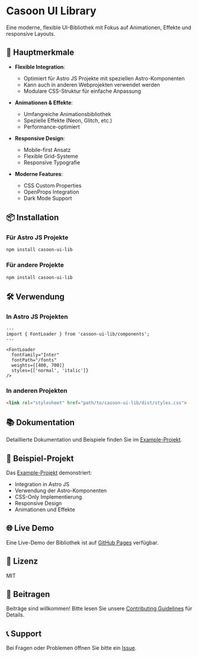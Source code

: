 # Casoon UI Library

Eine moderne, flexible UI-Bibliothek mit Fokus auf Animationen, Effekte und responsive Layouts.

## 🚀 Hauptmerkmale

- **Flexible Integration**: 
  - Optimiert für Astro JS Projekte mit speziellen Astro-Komponenten
  - Kann auch in anderen Webprojekten verwendet werden
  - Modulare CSS-Struktur für einfache Anpassung

- **Animationen & Effekte**:
  - Umfangreiche Animationsbibliothek
  - Spezielle Effekte (Neon, Glitch, etc.)
  - Performance-optimiert

- **Responsive Design**:
  - Mobile-first Ansatz
  - Flexible Grid-Systeme
  - Responsive Typografie

- **Moderne Features**:
  - CSS Custom Properties
  - OpenProps Integration
  - Dark Mode Support

## 📦 Installation

### Für Astro JS Projekte

```bash
npm install casoon-ui-lib
```

### Für andere Projekte

```bash
npm install casoon-ui-lib
```

## 🛠 Verwendung

### In Astro JS Projekten

```astro
---
import { FontLoader } from 'casoon-ui-lib/components';
---

<FontLoader 
  fontFamily="Inter"
  fontPath="/fonts"
  weights={[400, 700]}
  styles={['normal', 'italic']}
/>
```

### In anderen Projekten

```html
<link rel="stylesheet" href="path/to/casoon-ui-lib/dist/styles.css">
```

## 📚 Dokumentation

Detaillierte Dokumentation und Beispiele finden Sie im [Example-Projekt](example/).

## 🎨 Beispiel-Projekt

Das [Example-Projekt](example/) demonstriert:
- Integration in Astro JS
- Verwendung der Astro-Komponenten
- CSS-Only Implementierung
- Responsive Design
- Animationen und Effekte

## 🌐 Live Demo

Eine Live-Demo der Bibliothek ist auf [GitHub Pages](https://casoon.github.io/casoon-ui-lib/) verfügbar.

## 📝 Lizenz

MIT

## 🤝 Beitragen

Beiträge sind willkommen! Bitte lesen Sie unsere [Contributing Guidelines](CONTRIBUTING.md) für Details.

## 📞 Support

Bei Fragen oder Problemen öffnen Sie bitte ein [Issue](https://github.com/casoon/casoon-ui-lib/issues).
